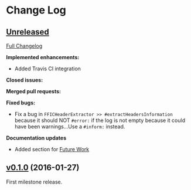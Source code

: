 # Change Log


## [Unreleased](https://github.com/marianopeck/FFICHeaderExtractor/tree/HEAD)

[Full Changelog](https://github.com/marianopeck/FFICHeaderExtractor/compare/v0.1.0...HEAD)

**Implemented enhancements:**

- Added Travis CI integration

**Closed issues:**


**Merged pull requests:**


**Fixed bugs:**

- Fix a bug in `FFICHeaderExtractor >> #extractHeadersInformation` because it should NOT `#error:` if the log is not empty because it could have been warnings...Use a `#inform:` instead. 

**Documentation updates**

- Added section for [Future Work](https://github.com/marianopeck/FFICHeaderExtractor#future-work)



## [v0.1.0](https://github.com/marianopeck/FFICHeaderExtractor/tree/v0.1.0) (2016-01-27)
First milestone release.

